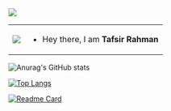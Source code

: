 <img src ="https://gpvc.arturio.dev/Sheikh-Tafsir">

<table>
  <tr>
    <td><img src="![244970740_1510569582628833_1918526085107701438_n](https://user-images.githubusercontent.com/83116065/143482141-b48c7e65-ed34-4233-9bef-e8f347cd58c7.jpg)"></td>
    <td>
      <ul>
        <li>Hey there, I am <strong>Tafsir Rahman</strong></li>
      </ul>
    </td>
  </tr>
</table>


![Anurag's GitHub stats](https://github-readme-stats.vercel.app/api?username=Sheikh-Tafsir&theme=radical&show_icons=true)

[![Top Langs](https://github-readme-stats.vercel.app/api/top-langs/?username=Sheikh-Tafsir&theme=radical)](https://github.com/anuraghazra/github-readme-stats)

[![Readme Card](https://github-readme-stats.vercel.app/api/pin/?username=Sheikh-Tafsir&repo=Sheikh-Tafsir&theme=radical)](https://github.com/anuraghazra/github-readme-stats)





